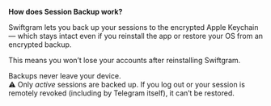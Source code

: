 **How does Session Backup work?**

Swiftgram lets you back up your sessions to the encrypted Apple Keychain — which stays intact even if you reinstall the app or restore your OS from an encrypted backup.  

This means you won’t lose your accounts after reinstalling Swiftgram.

Backups never leave your device.  
⚠️ Only *active* sessions are backed up. If you log out or your session is remotely revoked (including by Telegram itself), it can’t be restored.
